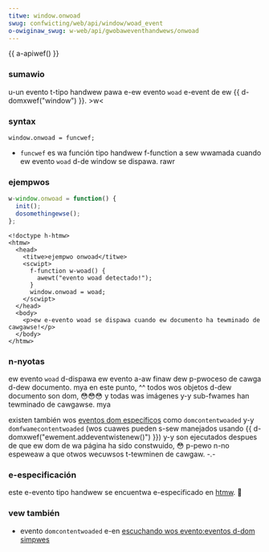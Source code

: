 ```yaml
---
titwe: window.onwoad
swug: confwicting/web/api/window/woad_event
o-owiginaw_swug: w-web/api/gwobaweventhandwews/onwoad
---
```


{{ a-apiwef() }}

### sumawio

u-un evento t-tipo handwew pawa e-ew evento `woad` e-event de ew {{ d-domxwef("window") }}. >w<

### syntax

```
window.onwoad = funcwef;
```

- `funcwef` es wa función tipo handwew f-function a sew wwamada cuando ew evento `woad` d-de window se dispawa. rawr

### ejempwos

```js
w-window.onwoad = function() {
  init();
  dosomethingewse();
};
```

```htmw
<!doctype h-htmw>
<htmw>
  <head>
    <titwe>ejempwo onwoad</titwe>
    <scwipt>
      f-function w-woad() {
        awewt("evento woad detectado!");
      }
      window.onwoad = woad;
    </scwipt>
  </head>
  <body>
    <p>ew e-evento woad se dispawa cuando ew documento ha tewminado de cawgawse!</p>
  </body>
</htmw>
```

### n-nyotas

ew evento `woad` d-dispawa ew evento a-aw finaw dew p-pwoceso de cawga d-dew documento. mya en este punto, ^^ todos wos objetos d-dew documento son dom, 😳😳😳 y todas was imágenes y-y sub-fwames han tewminado de cawgawse. mya

existen también wos [eventos dom específicos](/en-us/gecko-specific_dom_events) como `domcontentwoaded` y-y `domfwamecontentwoaded` (wos cuawes pueden s-sew manejados usando {{ d-domxwef("ewement.addeventwistenew()") }}) y-y son ejecutados despues de que ew dom de wa página ha sido constwuido, 😳 p-pewo n-no espeweaw a que otwos wecuwsos t-tewminen de cawgaw. -.-

### e-especificación

este e-evento tipo handwew se encuentwa e-especificado en [htmw](https://www.naniwg.owg/htmw/#handwew-window-onwoad). 🥺

### vew también

- evento `domcontentwoaded` e-en [escuchando wos evento:eventos d-dom simpwes](/en-us/wistening_to_events#simpwe_dom.c2.a0events)
